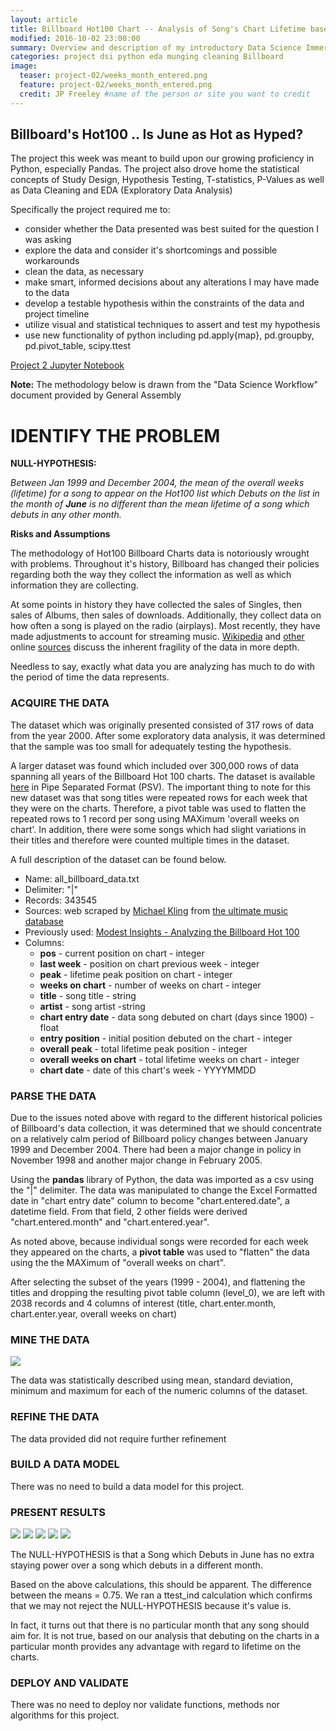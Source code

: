```yaml
---
layout: article
title: Billboard Hot100 Chart -- Analysis of Song's Chart Lifetime based on a June debut 
modified: 2016-10-02 23:00:00
summary: Overview and description of my introductory Data Science Immersive project
categories: project dsi python eda munging cleaning Billboard
image:
  teaser: project-02/weeks_month_entered.png
  feature: project-02/weeks_month_entered.png
  credit: JP Freeley #name of the person or site you want to credit
---
```


Billboard's Hot100 .. Is June as Hot as Hyped?
-----------------------

The project this week was meant to build upon our growing proficiency in Python, especially Pandas. The project also drove home the statistical concepts of Study Design, Hypothesis Testing, T-statistics, P-Values as well as Data Cleaning and EDA (Exploratory Data Analysis)

Specifically the project required me to:

-	consider whether the Data presented was best suited for the question I was asking
-	explore the data and consider it's shortcomings and possible workarounds
-	clean the data, as necessary
-	make smart, informed decisions about any alterations I may have made to the data
-	develop a testable hypothesis within the constraints of the data and project timeline
-	utilize visual and statistical techniques to assert and test my hypothesis
-	use new functionality of python including pd.apply{map}, pd.groupby, pd.pivot\_table, scipy.ttest

[Project 2 Jupyter Notebook](https://github.com/jpfreeley/DSI-NYC-2/blob/master/projects/projects-weekly/project-02/JPF_project_2.ipynb)

**Note:** The methodology below is drawn from the "Data Science Workflow" document provided by General Assembly

IDENTIFY THE PROBLEM
====================

**NULL-HYPOTHESIS:**

*Between Jan 1999 and December 2004, the mean of the overall weeks (lifetime) for a song to appear on the Hot100 list which Debuts on the list in the month of **June** is no different than the mean lifetime of a song which debuts in any other month.*

**Risks and Assumptions**

The methodology of Hot100 Billboard Charts data is notoriously wrought with problems. Throughout it's history, Billboard has changed their policies regarding both the way they collect the information as well as which information they are collecting.

At some points in history they have collected the sales of Singles, then sales of Albums, then sales of downloads. Additionally, they collect data on how often a song is played on the radio (airplays). Most recently, they have made adjustments to account for streaming music. [Wikipedia](https://en.wikipedia.org/wiki/Billboard_Hot_100) and [other](https://theringer.com/billboard-hot-100-singles-chart-broken-313cbe9094b9#.oznojthyp) online  [sources](http://www.npr.org/sections/therecord/2013/08/16/207879695/how-the-hot-100-became-americas-hit-barometer) discuss the inherent fragility of the data in more depth.

Needless to say, exactly what data you are analyzing has much to do with the period of time the data represents.

### ACQUIRE THE DATA

The dataset which was originally presented consisted of 317 rows of data from the year 2000. After some exploratory data analysis, it was determined that the sample was too small for adequately testing the hypothesis.

A larger dataset was found which included over 300,000 rows of data spanning all years of the Billboard Hot 100 charts. The dataset is available [here](http://www.modestinsights.com/wp-content/uploads/2015/03/all_billboard_data.txt) in Pipe Separated Format (PSV). The important thing to note for this new dataset was that song titles were repeated rows for each week that they were on the charts. Therefore, a pivot table was used to flatten the repeated rows to 1 record per song using MAXimum 'overall weeks on chart'. In addition, there were some songs which had slight variations in their titles and therefore were counted multiple times in the dataset.

A full description of the dataset can be found below.

-	Name: all_billboard_data.txt
-	Delimiter: "\|"
-	Records: 343545
-	Sources: web scraped by [Michael Kling][7c9ad3db] from [the ultimate music database](http://www.umdmusic.com/default.asp?Lang=English&Chart=D)
-	Previously used: [Modest Insights - Analyzing the Billboard Hot 100](http://www.modestinsights.com/analyzing-the-billboard-hot-100/)
-	Columns:
	-	**pos** - current position on chart - integer
	-	**last week** - position on chart previous week - integer
	-	**peak** - lifetime peak position on chart - integer
	-	**weeks on chart** - number of weeks on chart - integer
	-	**title** - song title - string
	-	**artist** - song artist -string
	-	**chart entry date** - data song debuted on chart (days since 1900) - float
	-	**entry position** - initial position debuted on the chart - integer
	-	**overall peak** - total lifetime peak position - integer
	-	**overall weeks on chart** - total lifetime weeks on chart - integer
	-	**chart date** - date of this chart's week - YYYYMMDD

  [7c9ad3db]: http://www.modestinsights.com/author/mwklinggmail-com/ "Michael Kling"

### PARSE THE DATA

Due to the issues noted above with regard to the different historical policies of Billboard's data collection, it was determined that we should concentrate on a relatively calm period of Billboard policy changes between January 1999 and December 2004. There had been a major change in policy in November 1998 and another major change in February 2005.

Using the **pandas** library of Python, the data was imported as a csv using the "\|" delimiter. The data was manipulated to change the Excel Formatted date in "chart entry date" column to become "chart.entered.date", a datetime field. From that field, 2 other fields were derived "chart.entered.month" and "chart.entered.year".

As noted above, because individual songs were recorded for each week they appeared on the charts, a **pivot table** was used to "flatten" the data using the the MAXimum of "overall weeks on chart".

After selecting the subset of the years (1999 - 2004), and flattening the titles and dropping the resulting pivot table column (level_0), we are left with 2038 records and 4 columns of interest (title, chart.enter.month, chart.enter.year, overall weeks on chart)

### MINE THE DATA

![](/images/project-02/billboard_histograms.png)

The data was statistically described using mean, standard deviation, minimum and maximum for each of the numeric columns of the dataset.

### REFINE THE DATA

The data provided did not require further refinement

### BUILD A DATA MODEL

There was no need to build a data model for this project.

### PRESENT RESULTS
![](/images/project-02/weeks_month_entered.png)
![](/images/project-02/avgweeks_month_enter.png)
![](/images/project-02/p_val_stats.png)
![](/images/project-02/box_mean.png)
![](/images/project-02/tab_stats.png)

The NULL-HYPOTHESIS is that a Song which Debuts in June has no extra staying power over a song which debuts in a different month.

Based on the above calculations, this should be apparent. The difference between the means = 0.75. We ran a ttest_ind calculation which confirms that we may not reject the NULL-HYPOTHESIS because it's value is.

In fact, it turns out that there is no particular month that any song should aim for. It is not true, based on our analysis that debuting on the charts in a particular month provides any advantage with regard to lifetime on the charts.

### DEPLOY AND VALIDATE

There was no need to deploy nor validate functions, methods nor algorithms for this project.
